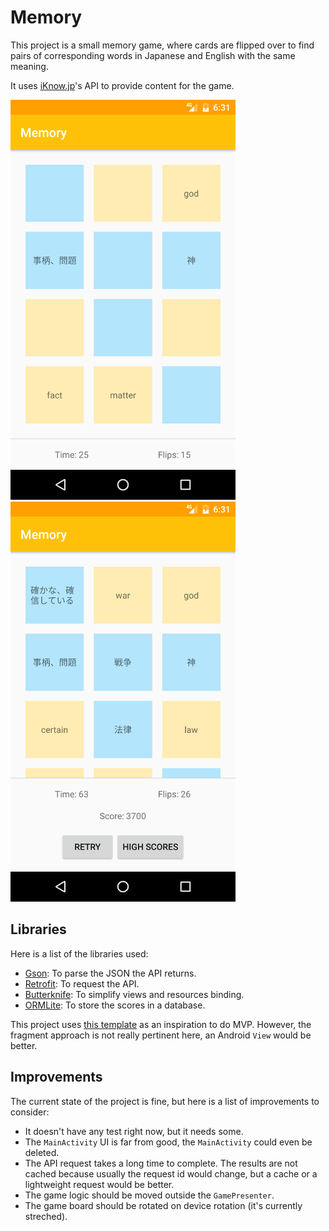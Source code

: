 # Memory

This project is a small memory game, where cards are flipped over to find pairs of corresponding words in Japanese and English with the same meaning.

It uses [iKnow.jp](http://iknow.jp/)'s API to provide content for the game.


![Game interface](screenshots/game_interface.png)
![Game completed](screenshots/game_completed.png)


## Libraries

Here is a list of the libraries used:

* [Gson](https://github.com/google/gson): To parse the JSON the API returns.
* [Retrofit](https://github.com/square/retrofit): To request the API.
* [Butterknife](https://github.com/JakeWharton/butterknife): To simplify views and resources binding.
* [ORMLite](http://ormlite.com/): To store the scores in a database.

This project uses [this template](https://github.com/googlesamples/android-architecture/blob/todo-mvp) as an inspiration to do MVP. However, the fragment approach is not really pertinent here, an Android `View` would be better.


## Improvements

The current state of the project is fine, but here is a list of improvements to consider:

* It doesn't have any test right now, but it needs some.
* The `MainActivity` UI is far from good, the `MainActivity` could even be deleted.
* The API request takes a long time to complete. The results are not cached because usually the request id would change, but a cache or a lightweight request would be better.
* The game logic should be moved outside the `GamePresenter`.
* The game board should be rotated on device rotation (it's currently streched).

